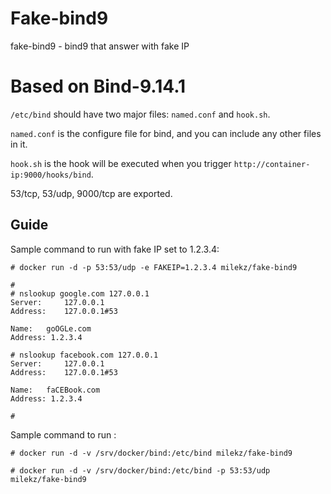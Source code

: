 # Fake-bind9
fake-bind9 - bind9 that answer with fake IP

# Based on Bind-9.14.1

`/etc/bind` should have two major files: `named.conf` and `hook.sh`.

`named.conf` is the configure file for bind, and you can include any other
files in it.

`hook.sh` is the hook will be executed when you trigger
`http://container-ip:9000/hooks/bind`.

53/tcp, 53/udp, 9000/tcp are exported.

## Guide

Sample command to run with fake IP set to 1.2.3.4:

```
# docker run -d -p 53:53/udp -e FAKEIP=1.2.3.4 milekz/fake-bind9

#
# nslookup google.com 127.0.0.1
Server:		127.0.0.1
Address:	127.0.0.1#53

Name:	goOGLe.com
Address: 1.2.3.4

# nslookup facebook.com 127.0.0.1
Server:		127.0.0.1
Address:	127.0.0.1#53

Name:	faCEBook.com
Address: 1.2.3.4

#
```
Sample command to run :

```
# docker run -d -v /srv/docker/bind:/etc/bind milekz/fake-bind9

# docker run -d -v /srv/docker/bind:/etc/bind -p 53:53/udp milekz/fake-bind9
```

